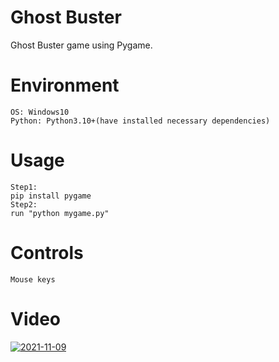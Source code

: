 # Ghost Buster


Ghost Buster game using Pygame.


# Environment
```
OS: Windows10
Python: Python3.10+(have installed necessary dependencies)
```

# Usage
```
Step1:
pip install pygame
Step2:
run "python mygame.py"
```

# Controls
```
Mouse keys
```

# Video

[![2021-11-09](https://user-images.githubusercontent.com/78967360/148682681-407b78fc-ec82-4b06-8a5d-757113da087c.jpeg)](https://github.com/ItsRoy69/PYGAME-PROJECTS/blob/main/Ghost%20Buster/Video/GhostBuster.mp4)
